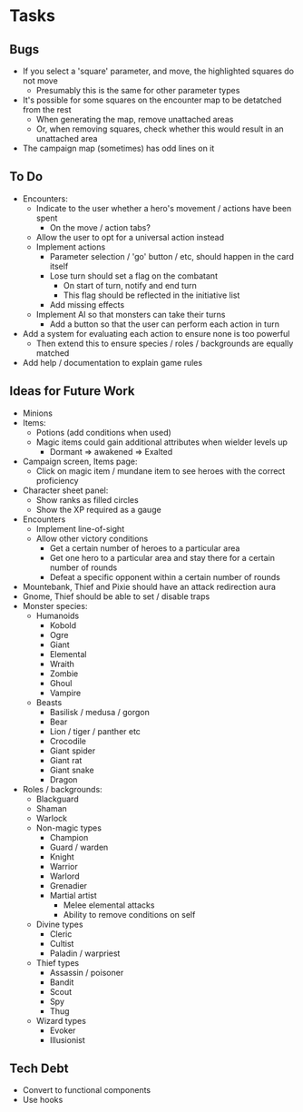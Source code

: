# Tasks

## Bugs

* If you select a 'square' parameter, and move, the highlighted squares do not move
  * Presumably this is the same for other parameter types
* It's possible for some squares on the encounter map to be detatched from the rest
  * When generating the map, remove unattached areas
  * Or, when removing squares, check whether this would result in an unattached area
* The campaign map (sometimes) has odd lines on it

## To Do

* Encounters:
  * Indicate to the user whether a hero's movement / actions have been spent
    * On the move / action tabs?
  * Allow the user to opt for a universal action instead
  * Implement actions
    * Parameter selection / 'go' button / etc, should happen in the card itself
    * Lose turn should set a flag on the combatant
      * On start of turn, notify and end turn
      * This flag should be reflected in the initiative list
    * Add missing effects
  * Implement AI so that monsters can take their turns
    * Add a button so that the user can perform each action in turn
* Add a system for evaluating each action to ensure none is too powerful
  * Then extend this to ensure species / roles / backgrounds are equally matched
* Add help / documentation to explain game rules

## Ideas for Future Work

* Minions
* Items:
  * Potions (add conditions when used)
  * Magic items could gain additional attributes when wielder levels up
    * Dormant => awakened => Exalted
* Campaign screen, Items page:
  * Click on magic item / mundane item to see heroes with the correct proficiency
* Character sheet panel:
  * Show ranks as filled circles
  * Show the XP required as a gauge
* Encounters
  * Implement line-of-sight
  * Allow other victory conditions
    * Get a certain number of heroes to a particular area
    * Get one hero to a particular area and stay there for a certain number of rounds
    * Defeat a specific opponent within a certain number of rounds
* Mountebank, Thief and Pixie should have an attack redirection aura
* Gnome, Thief should be able to set / disable traps
* Monster species:
  * Humanoids
    * Kobold
    * Ogre
    * Giant
    * Elemental
    * Wraith
    * Zombie
    * Ghoul
    * Vampire
  * Beasts
    * Basilisk / medusa / gorgon
    * Bear
    * Lion / tiger / panther etc
    * Crocodile
    * Giant spider
    * Giant rat
    * Giant snake
    * Dragon
* Roles / backgrounds:
  * Blackguard
  * Shaman
  * Warlock
  * Non-magic types
    * Champion
    * Guard / warden
    * Knight
    * Warrior
    * Warlord
    * Grenadier
    * Martial artist
      * Melee elemental attacks
      * Ability to remove conditions on self
  * Divine types
    * Cleric
    * Cultist
    * Paladin / warpriest
  * Thief types
    * Assassin / poisoner
    * Bandit
    * Scout
    * Spy
    * Thug
  * Wizard types
    * Evoker
    * Illusionist

## Tech Debt

* Convert to functional components
* Use hooks
